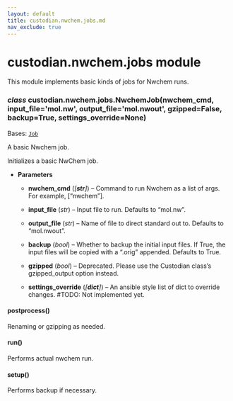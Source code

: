 ```yaml
---
layout: default
title: custodian.nwchem.jobs.md
nav_exclude: true
---
```


# custodian.nwchem.jobs module

This module implements basic kinds of jobs for Nwchem runs.


### _class_ custodian.nwchem.jobs.NwchemJob(nwchem_cmd, input_file='mol.nw', output_file='mol.nwout', gzipped=False, backup=True, settings_override=None)
Bases: [`Job`](custodian.custodian.md#custodian.custodian.Job)

A basic Nwchem job.

Initializes a basic NwChem job.


* **Parameters**


    * **nwchem_cmd** (*[**str**]*) – Command to run Nwchem as a list of args. For
    example, [“nwchem”].


    * **input_file** (*str*) – Input file to run. Defaults to “mol.nw”.


    * **output_file** (*str*) – Name of file to direct standard out to.
    Defaults to “mol.nwout”.


    * **backup** (*bool*) – Whether to backup the initial input files. If True,
    the input files will be copied with a “.orig” appended.
    Defaults to True.


    * **gzipped** (*bool*) – Deprecated. Please use the Custodian class’s
    gzipped_output option instead.


    * **settings_override** (*[**dict**]*) – An ansible style list of dict to override changes.
    #TODO: Not implemented yet.



#### postprocess()
Renaming or gzipping as needed.


#### run()
Performs actual nwchem run.


#### setup()
Performs backup if necessary.